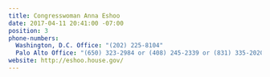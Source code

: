 ```yaml
---
title: Congresswoman Anna Eshoo
date: 2017-04-11 20:41:00 -07:00
position: 3
phone-numbers:
  Washington, D.C. Office: "(202) 225-8104"
  Palo Alto Office: "(650) 323-2984 or (408) 245-2339 or (831) 335-2020"
website: http://eshoo.house.gov/
---
```



